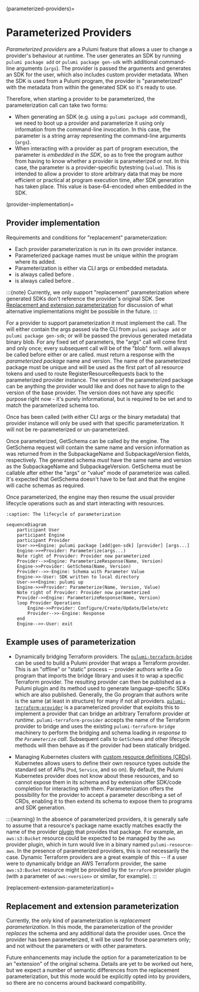 (parameterized-providers)=
# Parameterized Providers

*Parameterized providers* are a Pulumi feature that allows a user to change a
provider's behaviour at runtime. The user generates an SDK by running
`pulumi package add` or `pulumi package gen-sdk` with additional command-line
arguments (`args`). The provider is passed the arguments and generates an SDK
for the user, which also includes custom provider metadata. When the SDK is used
from a Pulumi program, the provider is "parameterized" with the metadata from
within the generated SDK so it's ready to use.

Therefore, when starting a provider to be parameterized, the parameterization
call can take two forms:

* When generating an SDK (e.g. using a `pulumi package add` command), we need to
  boot up a provider and parameterize it using only information from the
  command-line invocation. In this case, the parameter is a string array
  representing the command-line arguments (`args`).
* When interacting with a provider as part of program execution, the parameter
  is *embedded in the SDK*, so as to free the program author from having to know
  whether a provider is parameterized or not. In this case, the parameter is a
  provider-specific bytestring (`value`). This is intended to allow a provider
  to store arbitrary data that may be more efficient or practical at program
  execution time, after SDK generation has taken place. This value is
  base-64-encoded when embedded in the SDK.

(provider-implementation)=
## Provider implementation

Requirements and conditions for "replacement" parameterization:

* Each provider parameterization is run in its own provider instance.
* Parameterized package names must be unique within the program where its added.
* Parameterization is either via CLI args *or* embedded metadata.
* [](pulumirpc.ResourceProvider.Parameterize) is always called before [](pulumirpc.ResourceProvider.Configure).
* [](pulumirpc.ResourceProvider.Parameterize) is always called before [](pulumirpc.ResourceProvider.GetSchema).

:::{note}
Currently, we only support "replacement" parameterization where generated SDKs
don't reference the provider's original SDK. See
[Replacement and extension parameterization](#replacement-extension-parameterization)
for discussion of what alternative implementations might be possible in the future.
:::

For a provider to support parameterization it must implement the
[](pulumirpc.ResourceProvider.Parameterize) call. The
[](pulumirpc.ParameterizeRequest) will either contain the args passed via the
CLI from `pulumi package add` or `pulumi package gen-sdk`; or will be passed the
previous generated metadata binary blob. For any fixed set of parameters, the
"args" call will come first and only once; every subsequent call will be of the
"blob" form. [](pulumirpc.ResourceProvider.Parameterize) will always be called
before either [](pulumirpc.ResourceProvider.Configure) or
[](pulumirpc.ResourceProvider.GetSchema) are called.
[](pulumirpc.ParameterizeResponse) must return a response with the *parameterized
package* name and version. The name of the parameterized package must be unique
and will be used as the first part of all resource tokens and used to route
RegisterResourceRequests back to the parameterized provider instance. The
version of the parameterized package can be anything the provider would like and
does not have to align to the version of the base provider. The version does not
have any specific purpose right now - it's purely informational, but is
required to be set and to match the parameterized schema too.

Once [](pulumirpc.ResourceProvider.Parameterize) has been called (with either CLI
args or the binary metadata) that provider instance will only be used with that
specific parameterization. It will not be re-parameterized or un-parameterized.

Once parameterized, GetSchema can be called by the engine. The GetSchema request
will contain the same name and version information as was returned from
[](pulumirpc.ResourceProvider.Parameterize) in the SubpackageName and
SubpackageVersion fields, respectively. The generated schema *must* have the same
name and version as the SubpackageName and SubpackageVersion. GetSchema must be
callable after either the "args" or "value" mode of parameterize was called. It's
expected that GetSchema doesn't have to be fast and that the engine will cache
schemas as required.

Once parameterized, the engine may then resume the usual provider lifecycle
operations such as [](pulumirpc.ResourceProvider.Configure) and start interacting
with resources.

```mermaid
:caption: The lifecycle of parameterization

sequenceDiagram
    participant User
    participant Engine
    participant Provider
    User->>+Engine: pulumi package [add|gen-sdk] [provider] [args...]
    Engine->>+Provider: Parameterize(args...)
    Note right of Provider: Provider now parameterized
    Provider-->>Engine: ParameterizeResponse(Name, Version)
    Engine->>Provider: GetSchema(Name, Version)
    Provider-->>-Engine: Schema with Parameter Value
    Engine->>-User: SDK written to local directory
    User->>+Engine: pulumi up
    Engine->>+Provider: Parameterize(Name, Version, Value)
    Note right of Provider: Provider now parameterized
    Provider->>Engine: ParameterizeResponse(Name, Version)
    loop Provider Operations
        Engine->>Provider: Configure/Create/Update/Delete/etc
        Provider-->>-Engine: Response
    end
    Engine-->>-User: exit
```

## Example uses of parameterization

* Dynamically bridging Terraform providers. The
  [`pulumi-terraform-bridge`](https://github.com/pulumi/pulumi-terraform-bridge)
  can be used to build a Pulumi provider that wraps a Terraform provider. This
  is an "offline" or "static" process -- provider authors write a Go program
  that imports the bridge library and uses it to wrap a specific Terraform
  provider. The resulting provider can then be published as a Pulumi plugin and
  its [](pulumirpc.ResourceProvider.GetSchema) method used to generate
  language-specific SDKs which are also published. Generally, the Go program
  that authors write is the same (at least in structure) for many if not all
  providers.
  [`pulumi-terraform-provider`](https://github.com/pulumi/pulumi-terraform-provider)
  is a parameterized provider that exploits this to implement a provider that
  can bridge an arbitrary Terraform provider *at runtime*.
  `pulumi-terraform-provider` accepts the name of the Terraform provider to
  bridge and uses the existing `pulumi-terraform-bridge` machinery to perform
  the bridging and schema loading *in response to the `Parameterize` call*.
  Subsequent calls to `GetSchema` and other lifecycle methods will then behave
  as if the provider had been statically bridged.

* Managing Kubernetes clusters with [custom resource definitions
  (CRDs)](https://kubernetes.io/docs/concepts/extend-kubernetes/api-extension/custom-resources/).
  Kubernetes allows users to define their own resource types outside the
  standard set of APIs (`Pod`, `Service`, and so on). By default, the Pulumi
  Kubernetes provider does not know about these resources, and so cannot expose
  them in its schema and by extension offer SDK/code completion for interacting
  with them. Parameterization offers the possibility for the provider to accept
  a parameter describing a set of CRDs, enabling it to then extend its schema to
  expose them to programs and SDK generation.

:::{warning}
In the absence of parameterized providers, it is generally safe to assume that a
resource's package name exactly matches exactly the name of the provider
[plugin](plugins) that provides that package. For example, an `aws:s3:Bucket`
resource could be expected to be managed by the `aws` provider plugin, which in
turn would live in a binary named `pulumi-resource-aws`. In the presence of
parameterized providers, this is *not* necessarily the case. Dynamic Terraform
providers are a great example of this -- if a user were to dynamically bridge an
AWS Terraform provider, the same `aws:s3:Bucket` resource might be provided by
the `terraform` provider plugin (with a parameter of `aws:<version>` or similar,
for example).
:::

(replacement-extension-parameterization)=
## Replacement and extension parameterization

Currently, the only kind of parameterization is *replacement parameterization*.
In this mode, the parameterization of the provider *replaces* the schema and any
additional data the provider uses. Once the provider has been parameterized, it
will be used for those parameters only; and not without the parameters or with
other parameters.

Future enhancements may include the option for a parameterization to be an
"extension" of the original schema. Details are yet to be worked out here, but we
expect a number of semantic differences from the replacement parameterization, but
this mode would be explicitly opted into by providers, so there are no concerns
around backward compatibility.
